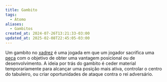 ```yaml
---
title: Gambito
tags:
  - Átomo
aliases:
  - Gambitos
created_at: 2024-07-26T13:21:33-03:00
updated_at: 2025-02-08T22:45:05-03:00
---
```


Um gambito no [xadrez](content/atomos/2024/08/06/Xadrez.md) é uma jogada em que um jogador sacrifica uma [peça](content/atomos/2024/07/08/Xadrez_Pecas.md) com o objetivo de obter uma vantagem posicional ou de desenvolvimento. A ideia por trás do gambito é ceder material temporariamente para alcançar uma posição mais ativa, controlar o centro do tabuleiro, ou criar oportunidades de ataque contra o rei adversário.